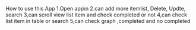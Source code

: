 How to use this App
1.Open app\n
2.can add more itemlist, Delete, Updte, search
3,can scroll view list item and check completed or not
4,can check list item in table or search
5,can check graph ,completed and no completed

